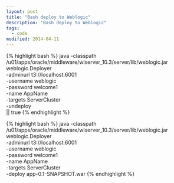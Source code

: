 ```yaml
---
layout: post
title: "Bash deploy to Weblogic"
description: "Bash deploy to Weblogic"
tags: 
  - code
modified: 2014-04-11
---
```


{% highlight bash %}
java -classpath /u01/apps/oracle/middleware/wlserver_10.3/server/lib/weblogic.jar weblogic.Deployer \
	 -adminurl t3://localhost:6001 \
	 -username weblogic \
	 -password welcome1 \
	 -name AppName \
	 -targets ServerCluster \
	 -undeploy \
	 || true
{% endhighlight %}

{% highlight bash %}
java -classpath /u01/apps/oracle/middleware/wlserver_10.3/server/lib/weblogic.jar weblogic.Deployer \
	 -adminurl t3://localhost:6001 \
	 -username weblogic \
	 -password welcome1 \
	 -name AppName \
	 -targets ServerCluster \
	 -deploy app-0.1-SNAPSHOT.war
{% endhighlight %}
